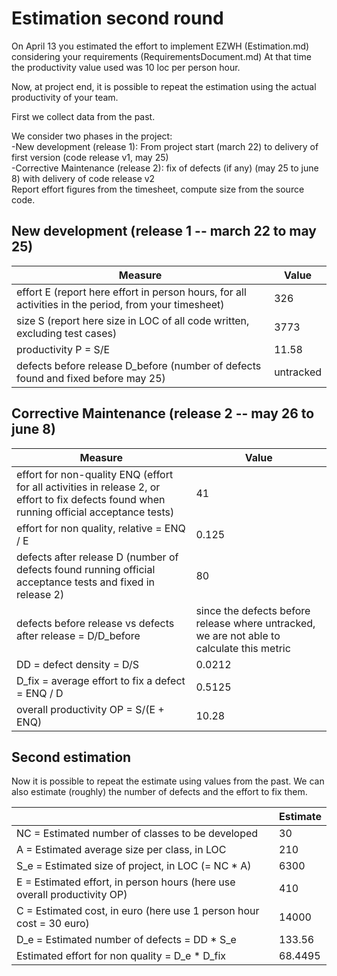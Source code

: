 # Estimation second round

On April 13 you estimated the effort to implement EZWH (Estimation.md) considering your requirements (RequirementsDocument.md)
At that time the productivity value used was 10 loc per person hour.   

Now, at project end, it is possible to repeat the 
estimation using the actual productivity of your team.


First we collect data from the past.   

We consider two phases in the project: <br>
-New development (release 1): From project start (march 22) to delivery of first version (code release v1, may 25) <br>
-Corrective Maintenance (release 2): fix of defects (if any)  (may 25 to june 8) with delivery of code release v2  <br>
Report effort figures from the timesheet, compute size from the source code.

## New development (release 1  -- march 22 to may 25)
| Measure| Value |
|---|---|
|effort E (report here effort in person hours, for all activities in the period, from your timesheet)  |326|
|size S (report here size in LOC of all code written, excluding test cases)  |3773|
|productivity P = S/E |11.58|
|defects before release D_before (number of defects found and fixed before may 25) |untracked|



## Corrective Maintenance (release 2 -- may 26 to june 8)

| Measure | Value|
|---|---|
| effort for non-quality ENQ (effort for all activities in release 2, or effort to fix defects found when running official acceptance tests) |41|
| effort for non quality, relative = ENQ / E |0.125|
|defects after release D (number of defects found running official acceptance tests and  fixed in release 2) |80|
| defects before release vs defects after release = D/D_before |since the defects before release where untracked, we are not able to calculate this metric |
|DD = defect density = D/S|0.0212|
|D_fix = average effort to fix a defect = ENQ / D |0.5125|
|overall productivity OP = S/(E + ENQ)|10.28|

## Second estimation

Now it is possible to repeat the estimate using values from the past. We can also estimate (roughly) the number of defects and the effort to fix them.

|             | Estimate                        |             
| ----------- | ------------------------------- |  
| NC =  Estimated number of classes to be developed                 |         30               |             
|  A = Estimated average size per class, in LOC                     |            210                | 
| S_e = Estimated size of project, in LOC (= NC * A)                  |           6300                    |
| E = Estimated effort, in person hours (here use overall productivity OP)  |       410                         |   
| C = Estimated cost, in euro (here use 1 person hour cost = 30 euro)                   |   14000      | 
| D_e = Estimated number of defects = DD * S_e|133.56|
| Estimated effort for non quality = D_e * D_fix |68.4495|
